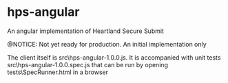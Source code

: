 hps-angular
===========

An angular implementation of Heartland Secure Submit


@NOTICE:  Not yet ready for production.  An initial implementation only


The client itself is src\hps-angular-1.0.0.js. It is accompanied with unit  tests src\hps-angular-1.0.0.spec.js that can be run by opening tests\SpecRunner.html in a browser
